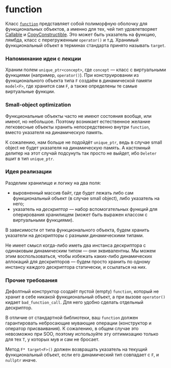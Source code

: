 # function

Класс [`function`](https://en.cppreference.com/w/cpp/utility/functional/function)
представляет собой полиморфную оболочку для функциональных объектов, а именно
для тех, чей тип
удовлетворяет [Callable](https://en.cppreference.com/w/cpp/named_req/Callable)
и [CopyConstructible](https://en.cppreference.com/w/cpp/named_req/CopyConstructible).
Это может быть указатель на функцию, лямбда, класс с перегруженным `operator()`
и т.д. Хранимый функциональный объект в терминах стандарта принято
называть `target`.

### Напоминание идеи с лекции

Храним полем `unique_ptr<concept>`, где `concept` &mdash; класс с виртуальными
функциями (например, `operator()`). При конструировании из функционального
объекта типа `F` создаём в динамической памяти `model<F>`, где хранится сам `F`,
а также определены те самые виртуальные функции.

### Small-object optimization

Функциональные объекты часто не имеют состояния вообще, или имеют, но небольшое.
Поэтому возникает естественное желание легковесные объекты хранить
непосредственно внутри `function`, вместо указателя на динамическую память.

К сожалению, нам больше не подойдёт `unique_ptr`, ведь в случае small object
не будет указателя на динамическую память. А кастомный делитер на этот случай
подсунуть так просто не выйдет, ибо `Deleter` вшит в тип `unique_ptr`.

### Идея реализации

Разделим хранилище и логику на два поля:

- выровненный массив байт, где будет лежать либо сам функциональный объект (в
  случае small object), либо указатель на него;
- указатель на _дескриптор_ &mdash; набор вспомогательных функций для
  оперирования хранилищем (может быть выражен классом с виртуальными функциями).

В зависимости от типа функционального объекта, будем хранить указатели на
дескрипторы с разными динамическими типами.

Не имеет смысл когда-либо иметь два инстанса дескриптора с одинаковым
динамическим типом &mdash; они эквивалентны. Мы можем этим воспользоваться,
чтобы избежать каких-либо динамических аллокаций для дескрипторов &mdash; будем
просто хранить по одному инстансу каждого дескриптора статически, и ссылаться на
них.

### Прочие требования

Дефолтный конструктор создаёт пустой (empty) `function`, который не хранит в
себе никакой функциональный объект, а при вызове `operator()`
кидает `bad_function_call`. Для него удобно сделать отдельный дескриптор.

В отличие от стандартной библиотеки, ваш `function` должен гарантировать
небросающие мувающие операции (конструктор и оператор присваивания). К
сожалению, в общем случае это невозможно при SOO, поэтому используйте эту
оптимизацию только для тех `T`, у которых мув и сам не бросает.

Метод `F* target<F>()` должен возвращать указатель на текущий функциональный
объект, если его динамический тип совпадает с `F`, и `nullptr` иначе.
